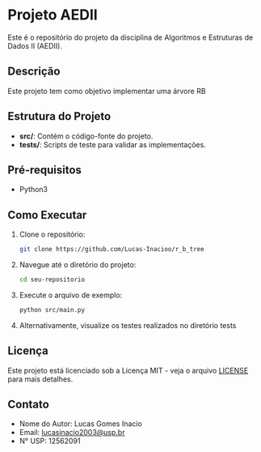 # Projeto AEDII

Este é o repositório do projeto da disciplina de Algoritmos e Estruturas de Dados II (AEDII).

## Descrição

Este projeto tem como objetivo implementar uma árvore RB

## Estrutura do Projeto

- **src/**: Contém o código-fonte do projeto.
- **tests/**: Scripts de teste para validar as implementações.

## Pré-requisitos

- Python3

## Como Executar

1. Clone o repositório:
    ```sh
    git clone https://github.com/Lucas-Inacioo/r_b_tree
    ```
2. Navegue até o diretório do projeto:
    ```sh
    cd seu-repositorio
    ```
3. Execute o arquivo de exemplo:
    ```sh
    python src/main.py
    ```
4. Alternativamente, visualize os testes realizados no diretório tests

## Licença

Este projeto está licenciado sob a Licença MIT - veja o arquivo [LICENSE](LICENSE) para mais detalhes.

## Contato

- Nome do Autor: Lucas Gomes Inacio
- Email: lucasinacio2003@usp.br
- N° USP: 12562091
